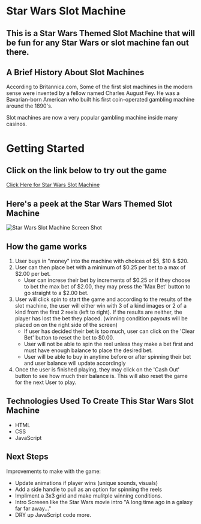 # Star Wars Slot Machine

## This is a Star Wars Themed Slot Machine that will be fun for any Star Wars or slot machine fan out there. 

## A Brief History About Slot Machines
According to Britannica.com, Some of the first slot machines in the modern sense were invented by a fellow named Charles August Fey. He was a Bavarian-born American who built his first coin-operated gambling machine around the 1890's.

Slot machines are now a very popular gambling machine inside many casinos.

# Getting Started

## Click on the link below to try out the game

[Click Here for Star Wars Slot Machine](https://noelabellera.github.io/sw_slot-machine/)

## Here's a peek at the Star Wars Themed Slot Machine

![Star Wars Slot Machine Screen Shot](https://i.imgur.com/Lb3fv0R.jpg)
## How the game works

1. User buys in "money" into the machine with choices of $5, $10 & $20.
1. User can then place bet with a minimum of $0.25 per bet to a max of $2.00 per bet.
    * User can increse their bet by increments of $0.25 or if they choose to bet the max bet of $2.00, they may press the 'Max Bet' button to go straight to a $2.00 bet.
1. User will click spin to start the game and according to the results of the slot machine, the user will either win with 3 of a kind images or 2 of a kind from the first 2 reels (left to right). If the results are neither, the player has lost the bet they placed. (winning condition payouts will be placed on on the right side of the screen)
    * If user has decided their bet is too much, user can click on the 'Clear Bet' button to reset the bet to $0.00.
    * User will not be able to spin the reel unless they make a bet first and must have enough balance to place the desired bet.
    * User will be able to buy in anytime before or after spinning their bet and user balance will update accordingly 
1. Once the user is finished playing, they may click on the 'Cash Out' button to see how much their balance is. This will also reset the game for the next User to play. 




## Technologies Used To Create This Star Wars Slot Machine
* HTML
* CSS
* JavaScript



## Next Steps
Improvements to make with the game:
* Update animations if player wins (unique sounds, visuals)
* Add a side handle to pull as an option for spinning the reels
* Impliment a 3x3 grid and make mulitple winning conditions. 
* Intro Screeen like the Star Wars movie intro "A long time ago in a galaxy far far away..."
* DRY up JavaScript code more.

